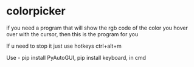 # colorpicker
if you need a program that will show the rgb code of the color you hover over with the cursor, then this is the program for you

If u need to stop it just use hotkeys ctrl+alt+m

Use - pip install PyAutoGUI, pip install keyboard, in cmd

